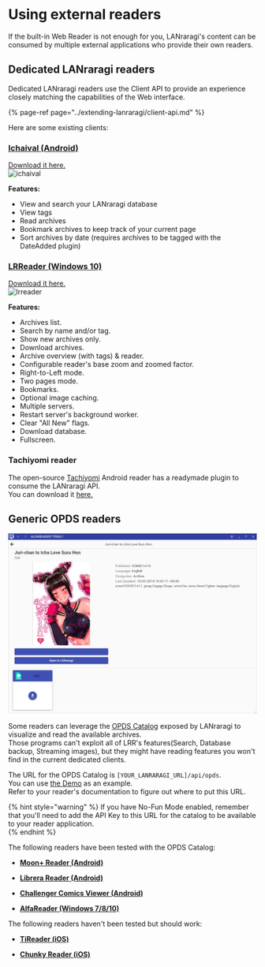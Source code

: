 # Using external readers

If the built-in Web Reader is not enough for you, LANraragi's content can be consumed by multiple external applications who provide their own readers.  

## Dedicated LANraragi readers  

Dedicated LANraragi readers use the Client API to provide an experience closely matching the capabilities of the Web interface.  

{% page-ref page="../extending-lanraragi/client-api.md" %}

Here are some existing clients:

### [Ichaival \(Android\)](https://github.com/Utazukin/Ichaival)  

[Download it here.](https://github.com/Utazukin/Ichaival)  
![ichaival](https://user-images.githubusercontent.com/45130999/52095736-cb1e0400-2589-11e9-9da1-086c27ac6fe0.png)

**Features:**  

* View and search your LANraragi database  
* View tags  
* Read archives  
* Bookmark archives to keep track of your current page  
* Sort archives by date (requires archives to be tagged with the DateAdded plugin)  

### [LRReader \(Windows 10\)](https://github.com/Guerra24/LRReader)  

[Download it here.](https://github.com/Guerra24/LRReader)  
![lrreader](https://s3.guerra24.net/projects/lrr/screenshots/01.png)

**Features:**

* Archives list.
* Search by name and/or tag.
* Show new archives only.
* Download archives.
* Archive overview (with tags) & reader.
* Configurable reader's base zoom and zoomed factor.
* Right-to-Left mode.
* Two pages mode.
* Bookmarks.
* Optional image caching.
* Multiple servers.
* Restart server's background worker.
* Clear "All New" flags.
* Download database.
* Fullscreen.

### Tachiyomi reader 

The open-source [Tachiyomi](https://tachiyomi.org/) Android reader has a readymade plugin to consume the LANraragi API.  
You can download it [here.](https://github.com/inorichi/tachiyomi-extensions/blob/repo/apk/tachiyomi-all.lanraragi-v1.2.1.apk)

## Generic OPDS readers  

![Example OPDS reader](../.gitbook/assets/opds.jpg)

Some readers can leverage the [OPDS Catalog](https://opds.io/) exposed by LANraragi to visualize and read the available archives.  
Those programs can't exploit all of LRR's features(Search, Database backup, Streaming images), but they might have reading features you won't find in the current dedicated clients.  

The URL for the OPDS Catalog is `[YOUR_LANRARAGI_URL]/api/opds`.  
You can use [the Demo](https://lrr.tvc-16.science/api/opds) as an example.  
Refer to your reader's documentation to figure out where to put this URL.  

{% hint style="warning" %}
If you have No-Fun Mode enabled, remember that you'll need to add the API Key to this URL for the catalog to be available to your reader application.  
{% endhint %}

The following readers have been tested with the OPDS Catalog:  

* **[Moon+ Reader \(Android\)](https://play.google.com/store/apps/details?id=com.flyersoft.moonreader)**  

* **[Librera Reader \(Android\)](https://librera.mobi/)**  

* **[Challenger Comics Viewer \(Android\)](https://play.google.com/store/apps/details?id=org.kill.geek.bdviewer)**  

* **[AlfaReader \(Windows 7/8/10\)](https://www.alfareader.org)**  

The following readers haven't been tested but should work:  

* **[TiReader (iOS)](http://tireader.com/)**  

* **[Chunky Reader (iOS)](http://chunkyreader.com/)**  
